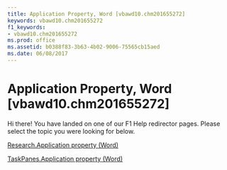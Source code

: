 ```yaml
---
title: Application Property, Word [vbawd10.chm201655272]
keywords: vbawd10.chm201655272
f1_keywords:
- vbawd10.chm201655272
ms.prod: office
ms.assetid: b0388f83-3b63-4b02-9006-75565cb15aed
ms.date: 06/08/2017
---
```



# Application Property, Word [vbawd10.chm201655272]

Hi there! You have landed on one of our F1 Help redirector pages. Please select the topic you were looking for below.

[Research.Application property (Word)](http://msdn.microsoft.com/library/2556ab7f-2e69-322b-4aa7-6b26db9b52f9%28Office.15%29.aspx)

[TaskPanes.Application property (Word)](http://msdn.microsoft.com/library/bdb47b7c-08f9-1092-7315-fd8d4f22c1eb%28Office.15%29.aspx)


